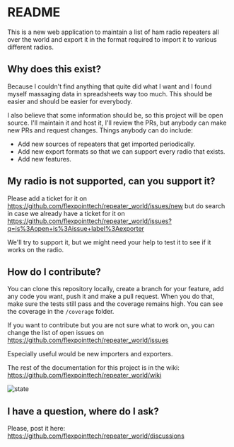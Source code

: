 # README

This is a new web application to maintain a list of ham radio repeaters all over the world and export it in the format 
required to import it to various different radios.

## Why does this exist?

Because I couldn't find anything that quite did what I want and I found myself massaging data in spreadsheets way too
much. This should be easier and should be easier for everybody.

I also believe that some information should be, so this project will be open source. I'll maintain it and host it, I'll
review the PRs, but anybody can make new PRs and request changes. Things anybody can do include:

 * Add new sources of repeaters that get imported periodically.
 * Add new export formats so that we can support every radio that exists.
 * Add new features.

## My radio is not supported, can you support it?

Please add a ticket for it on https://github.com/flexpointtech/repeater_world/issues/new but do search in case we 
already have a ticket for it on https://github.com/flexpointtech/repeater_world/issues?q=is%3Aopen+is%3Aissue+label%3Aexporter

We'll try to support it, but we might need your help to test it to see if it works on the radio.

## How do I contribute?

You can clone this repository locally, create a branch for your feature, add any code you want, push it and make a pull
request. When you do that, make sure the tests still pass and the coverage remains high. You can see the coverage in the
`/coverage` folder.

If you want to contribute but you are not sure what to work on, you can change the list of open issues on
https://github.com/flexpointtech/repeater_world/issues

Especially useful would be new importers and exporters.

The rest of the documentation for this project is in the wiki: https://github.com/flexpointtech/repeater_world/wiki

![state](https://github.com/flexpointtech/repeater_world/actions/workflows/push.yml/badge.svg)

## I have a question, where do I ask?

Please, post it here: https://github.com/flexpointtech/repeater_world/discussions

